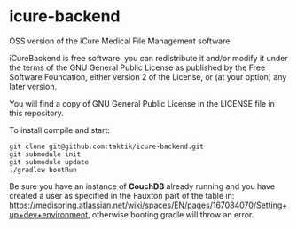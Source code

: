 # icure-backend
OSS version of the iCure Medical File Management software

iCureBackend is free software: you can redistribute it and/or modify
it under the terms of the GNU General Public License as published by
the Free Software Foundation, either version 2 of the License, or
(at your option) any later version.

You will find a copy of GNU General Public License in the LICENSE file in this repository.

To install compile and start:

```
git clone git@github.com:taktik/icure-backend.git
git submodule init
git submodule update
./gradlew bootRun
```


Be sure you have an instance of **CouchDB** already running and you have created a user as specified in the Fauxton part of the table in: https://medispring.atlassian.net/wiki/spaces/EN/pages/167084070/Setting+up+dev+environment, otherwise booting gradle will throw an error.